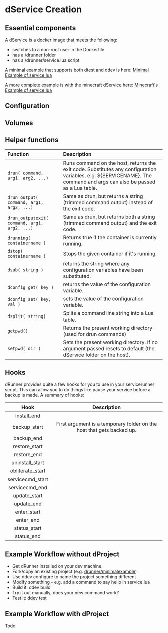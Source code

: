 # dService Creation

## Essential components

A dService is a docker image that meets the following:
* switches to a non-root user in the Dockerfile
* has a /drunner folder
* has a /drunner/service.lua script

A minimal example that supports both dtest and ddev is here:
[Minimal Example of service.lua](https://github.com/drunner/minimalexample/blob/master/drunner/service.lua)

A more complete example is with the minecraft dService here:
[Minecraft's Example of service.lua](https://github.com/drunner/minecraft/blob/master/drunner/service.lua)

## Configuration

## Volumes

## Helper functions
| Function         |   Description
|:----------------|:--------------|
| `drun( command, arg1, arg2, ...)` | Runs command on the host, returns the exit code. Substitutes any configuration variables, e.g. ${SERVICENAME}. The command and args can also be passed as a Lua table. |
| `drun_output( command, arg1, arg2, ...)` | Same as drun, but returns a string (trimmed command output) instead of the exit code. |
| `drun_outputexit( command, arg1, arg2, ...)` | Same as drun, but returns both a string (trimmed command output) and the exit code. |
| `drunning( containername )` | Returns true if the container is currently running. |
| `dstop( containername )` | Stops the given container if it's running. |
| `dsub( string )` | returns the string where any configuration variables have been substituted. |
| `dconfig_get( key )` | returns the value of the configuration variable. |
| `dconfig_set( key, val )` | sets the value of the configuration variable. |
| `dsplit( string)` | Splits a command line string into a Lua table. |
| `getpwd()` | Returns the present working directory (used for drun commands) |
| `setpwd( dir )` | Sets the present working directory. If no argument passed resets to default (the dService folder on the host). |

## Hooks

dRunner provides quite a few hooks for you to use in your servicerunner script. This can allow you to do things like pause your service before a backup is made. A summary of hooks:

| Hook             |  Description
|:----------------:|:--------------:|
| install_end      | |
| backup_start     | First argument is a temporary folder on the host that gets backed up. |
| backup_end       | |
| restore_start    | |
| restore_end      | |
| uninstall_start  | |
| obliterate_start | |
| servicecmd_start | |
| servicecmd_end   | |
| update_start     | |
| update_end       | |
| enter_start      | |
| enter_end        | |
| status_start     | |
| status_end       | |


## Example Workflow without dProject

* Get dRunner installed on your dev machine.
* Fork/copy an existing project (e.g. [drunner/minimalexample](https://github.com/drunner/minimalexample))
* Use ddev configure to name the project something different
* Modify something - e.g. add a command to say hello in service.lua
* Build it: ddev build
* Try it out manually, does your new command work?
* Test it: ddev test


## Example Workflow with dProject

Todo
